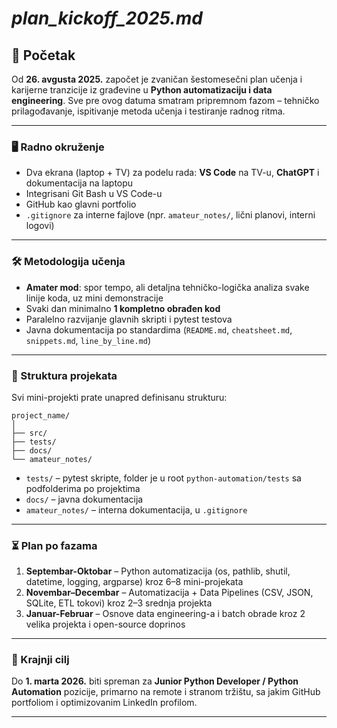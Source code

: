 # _plan_kickoff_2025.md_

## 🎯 Početak

Od **26. avgusta 2025.** započet je zvaničan šestomesečni plan učenja i karijerne tranzicije iz građevine u **Python automatizaciju i data engineering**. Sve pre ovog datuma smatram pripremnom fazom – tehničko prilagođavanje, ispitivanje metoda učenja i testiranje radnog ritma.

---

### 🖥️ Radno okruženje

- Dva ekrana (laptop + TV) za podelu rada: **VS Code** na TV-u, **ChatGPT** i dokumentacija na laptopu
- Integrisani Git Bash u VS Code-u
- GitHub kao glavni portfolio
- `.gitignore` za interne fajlove (npr. `amateur_notes/`, lični planovi, interni logovi)

---

### 🛠️ Metodologija učenja

- **Amater mod**: spor tempo, ali detaljna tehničko-logička analiza svake linije koda, uz mini demonstracije
- Svaki dan minimalno **1 kompletno obrađen kod**
- Paralelno razvijanje glavnih skripti i pytest testova
- Javna dokumentacija po standardima (`README.md`, `cheatsheet.md`, `snippets.md`, `line_by_line.md`)

---

### 📂 Struktura projekata

Svi mini-projekti prate unapred definisanu strukturu:

```
project_name/
│
├── src/
├── tests/
├── docs/
└── amateur_notes/
```

- `tests/` – pytest skripte, folder je u root `python-automation/tests` sa podfolderima po projektima
- `docs/` – javna dokumentacija
- `amateur_notes/` – interna dokumentacija, u `.gitignore`

---

### ⏳ Plan po fazama

1. **Septembar-Oktobar** – Python automatizacija (os, pathlib, shutil, datetime, logging, argparse) kroz 6–8 mini-projekata
2. **Novembar–Decembar** – Automatizacija + Data Pipelines (CSV, JSON, SQLite, ETL tokovi) kroz 2–3 srednja projekta
3. **Januar-Februar** – Osnove data engineering-a i batch obrade kroz 2 velika projekta i open-source doprinos

---

### 🎯 Krajnji cilj

Do **1. marta 2026.** biti spreman za **Junior Python Developer / Python Automation** pozicije, primarno na remote i stranom tržištu, sa jakim GitHub portfoliom i optimizovanim LinkedIn profilom.

---
